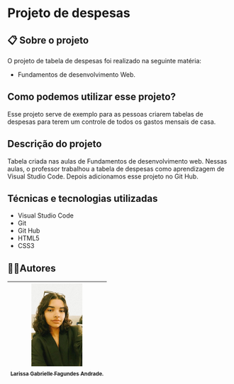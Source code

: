 # Projeto de despesas

## 📋 Sobre o projeto

 O projeto de tabela de despesas foi realizado na seguinte matéria:
 * Fundamentos de desenvolvimento Web.

 ## Como podemos utilizar esse projeto?

 Esse projeto serve de exemplo para as pessoas criarem tabelas de despesas para terem um controle de todos os gastos mensais de casa.

 ## Descrição do projeto

Tabela criada nas aulas de Fundamentos de desenvolvimento web.  Nessas aulas, o professor trabalhou a tabela de despesas como aprendizagem de Visual Studio Code. Depois adicionamos esse projeto no Git Hub.

## Técnicas e tecnologias utilizadas

* Visual Studio Code
* Git 
* Git Hub
* HTML5
* CSS3

## ✍🏻Autores
| [<img loading="gaby.jpeg" src="gaby.jpeg" width=115><br><sub>Larissa Gabrielle Fagundes Andrade.</sub>](https://github.com/gabriellefagundes) |
| :---: 